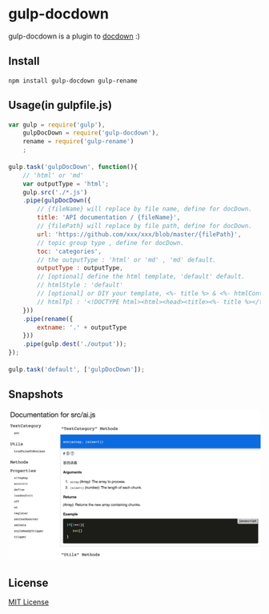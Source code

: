 # gulp-docdown

gulp-docdown is a plugin to [docdown](https://www.npmjs.com/package/docdown) :)

## Install

```
npm install gulp-docdown gulp-rename 
```

## Usage(in gulpfile.js)

```javascript
var gulp = require('gulp'),
    gulpDocDown = require('gulp-docdown'),
    rename = require('gulp-rename')
    ;

gulp.task('gulpDocDown', function(){
    // 'html' or 'md'
    var outputType = 'html';
    gulp.src('./*.js')
    .pipe(gulpDocDown({
        // {fileName} will replace by file name, define for docDown.
        title: 'API documentation / {fileName}',    
        // {filePath} will replace by file path, define for docDown.
        url: 'https://github.com/xxx/xxx/blob/master/{filePath}',
        // topic group type , define for docDown.
        toc: 'categories', 
        // the outputType : 'html' or 'md' , 'md' default.
        outputType : outputType,
        // [optional] define the html template, 'default' default.
        // htmlStyle : 'default'
        // [optional] or DIY your template, <%- title %> & <%- htmlContent %> will be relaced.
        // htmlTpl : '<!DOCTYPE html><html><head><title><%- title %></title><head><body><%- htmlContent %></body></html>'
    }))
    .pipe(rename({
        extname: '.' + outputType
    }))
    .pipe(gulp.dest('./output'));
});

gulp.task('default', ['gulpDocDown']);
```

## Snapshots

![style-default](https://raw.githubusercontent.com/xunuo/gulp-docdown/master/snapshots/style-default.png)

## License

[MIT License](http://en.wikipedia.org/wiki/MIT_License)
